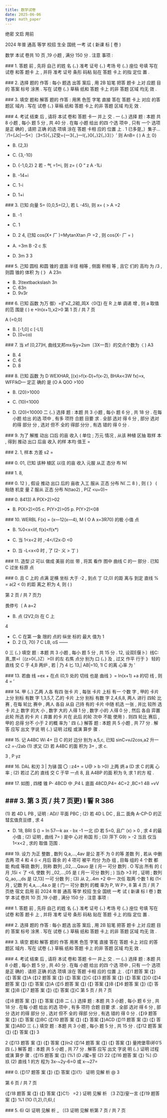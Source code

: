 ```yaml
---
title: 数学试卷
date: 2025-06-06
type: math_paper
---
```



绝密 文启 用前

2024 年普 通高 等学 校招 生全 国统 一考 试 ( 新课 标 [ 卷 )

数学
本试 卷共 10 页 ,19 小题 , 满分 150 分 .
注意 事项 :

\#\#\# 1. 答题 前 , 先将 自己 的姓 名 {、} 准考 证号 {、} 考场 号 {、} 座位 号填 写在 试卷 和答 题卡 上 , 并将 准考 证号 条形 码粘 贴在 答题 卡上 的指 定位 置 .

\#\#\# 2. 选择 题的 作答 : 每小 题选 出答 案后 , 用 2B 铅笔 把答 题卡 上对 应题 目的 答案 标号 涂黑 . 写在 试卷 {、} 草稿 纸和 答题 卡上 的非 答题 区域 均无 效 .

\#\#\# 3. 填空 题和 解答 题的 作答 : 用黑 色签 字笔 直接 答在 答题 卡上 对应 的答 题区 域内 . 写在 试卷 {、} 草稿 纸和 答题 卡上 的非 答题 区域 均无 效 .

\#\#\# 4. 考试 结束 后 , 请将 本试 卷和 答题 卡一 并上 交 .
一 {、} 选择 题 : 本题 共 8 小题 , 每小 题 5 分 , 共 40 分 . 在每 小题 给出 的四 个选 项中 , 只有
一个 选项 是正 确的 , 请把 正确 的选 项填 涂在 答题 卡相 应的 位置 上 .
1 已多趸\_〕集子…`/1=\{Jc|一5<〕〔3<5\}{，}Z受=\{一3{，}一l{，}0{，}2{，}3〕〉′ 则 AnB= ( )
A 土 0\} 

- B. \{2,3\} 
- C. \{3,-10\} 
- D. \{-1,0,2\}
2 若 - 气 =1+i, 则 z= ( O
“ z
A -1Li 

- B. -14+i 
- C. 1-i 
- D. 1+i

\#\#\# 3. 已知 向量 5= (0,0,5=(2,), 若 L -45), 则 x= ( >
A =2 

- B. -1 
- C. 1 
- D. 2
4, 已知 cos(X+ 厂 )=MytanXtan 户 =2 , 则 cos(X- 厂 = )

- A. =3m B -2 c 东 
- D. 3m
3 3

\#\#\# 5. 己知 圆柱 和圆 锥的 底面 半径 相等 , 侧面 积相 等 , 且它 们的 高均 为 /3 , 则圆 锥的 体积 为 ( 》
A 23n 

- B. 3\textbackslash 3n 
- C. 63n 
- D. 9v3r

\#\#\# 6. 已知 函数 为万 御〉=扩xZ\_2砌\_鸣X〈0{】} 在 R 上单 调递 增 , 则 a 取值 的范 围是 ( )
e +In(x+1),x2>0
第 1 页 / 共 7 页

A (=0,0] 

- B. [-1,0] c [-L1] 
- D. [0+co)

\#\#\# 7. 当 xf [0,27]H, 曲线叉邦mx与y=2sm〔3X一吾〕的交点个数为〈 )
A3 

- B. 4 
- C. 6 
- D. 8

\#\#\# 8. 已知 函数 为 D WEXHAR, [(x)>f(x-D)+f(x-2), BHAx<3W fx)=x, WFFIkD—
定正 确的 是 (O
A Q0O >100 

- B. (20)>1000

- C. (10)<1000 
- D. (20)<10000
二 {、} 选择 题 : 本题 共 3 小题 , 每小 题 6 分 , 共 18 分 . 在每 小题 给出 的选 项中 , 有多 项符 合题 目要 求 . 全部 选对 得 6 分 , 部分 选对 的得 部分 分 , 选对 但不 全的 得部 分分 , 有选 错的 得 0
分 .

\#\#\# 9. 为了 解推 动出 口后 的亩 收入 ( 单位 ; 万元 情况 , 从该 种植 区抽 取样 本 , 得到 推动 出口 后亩 收入 的样 本均 值王 =

\#\#\# 2. 1, 样本 方差 s2 = 

\#\#\# 0. 01, 已知 该种 植区 以往 的亩 收入 元服 从正 态分 布 N(

\#\#\# 1. 8,

\#\#\# 0. 12 ) , 假设 推动
出口 后的 亩收 入工 服从 正态 分布 N( 二 8 ) , 则 ( 》 ( 眙随 机变 量 Z 服从 正态 分布 N(tao2) ,
P(Z <u+0)\~

\#\#\# 0. 8413)
A P(X>2)>02 

- B. P(X>2)<05
c. P(Y>2)>05 p. P(Y>2)<08

\#\#\# 10. WERBL F(x) = (x—12(x—4), M ( O
A x=3R70) 的极 小值 点 

- B. \%0<x<lif, f(x)<f(x*)

- C. 当 1<x<2 时 ,-4</(2x-D <0 
- D. 当 -L<x<0 时 , 了 (2- 义 > 丁 )

\#\#\# 11. 造型 j2 可以 做成 美丽 的丝 带 , 将其 看作 图中 曲线 C 的一 部分 . 已知 C 过坐 标原 点 

\#\#\# 0. 且 C 上的 点满 足横 坐标 大于 -2 , 到点 丁 (2,0) 的距 离与 到定 直线 \% = a(2 < 0) 的距 离之 积为 4, 则 ( )

第 2 页 / 共 7 页力

畏停亏〔
A a=2 

- B. 点 (2V2,0) 在 C 上

4

- C. C 在第 一象 限的 点的 纵坐 标的 最大 值为 1 
- D. 2 (3, 70) 7 C LB, oS ——

0
三 {、} 填空 题 : 本题 共 3 小题 , 每小 题 5 分 , 共 15 分 .
12, 设双E偃卜〕线C:熹\_票=l〔(z>0{，}Z〕>0) 的左 右焦 点分 别为 口 {、} 及 , 过又 作平 行于 》 轻的 直线 交 C 于 4,B
两炉 , 若 | 乃 4 匕 13,| AB|=10, 1l C 的离 心率 为 ′

\#\#\# 13. 若曲 线 =ex + 在点 (0,1) 处的 切线 也是 曲线 》= In(x+1) +a 的切 线 , 则 4 = ′

\#\#\# 14. 甲 {、} 乙两 人各 有四 张卡 片 , 每张 卡片 上标 有一 个数 字 , 甲的 卡片 上分 别标 有数 字 1,3,5,7, 乙的 卡片 上分 别标 有数 字 2,4,6,8, 两人 进行 四轮 比赛 , 在每 轮比 赛中 , 两人 各自 从自 己持 有的 卡片 中随 机选
一张 , 并比 较所 选卡 片上 数字 的大 小 , 数字 大的 人得 1 分 , 数字 小的 人得 0 分 , 然后 各自 弈置 此轮 所选 的卡 片 ( 弃置 的卡 片在 此后 的轮 次中 不能 使用 ) . 则四 轮比 赛后 , 甲的 总得 分不 小于 2 的概 率为 '
四 {、} 解答 题 : 本题 共 5 小题 , 共 77 分 . 解答 应写 出文 字说 明 {、} 证明 过程 或演 算步 骤 .

\#\#\# 15. 记 A4BC Wi 4+ 日 C 的对 边分 别为 a,5,c, 已知 sinC=vJ2cos,a2 升一 c2 =-/2ab
(1) 求又
(2) 若 A4BC 的面 积为 3+ , 求 c.

3 , P yz

\#\#\# 16. DAL 和刃 3 | 为锑 国 〇 ::z4+ = U@ > b >0) 上两 炳
a
(D 求 C 的离 心率 ;
(2) 若过 乙的 直线 交 C 于早 一点 8, 且 A4BP 的面 积为 9, 求 1 的方 程 .

\#\#\# 17. 如图 , 四楼 锥 P- 4BCD 中 ,P4 L 底面 48CD,P4= 4C=2 ,BC=1 4B =vV

\#\#\# 3. 第 3 页 / 共 7 页更)
I 誓
R
386
-
(1) 若 4D L PB , 证明 : AD// 平面 PBC ;
(2) 若 4D L DC , 且二 面角 A-CP-D 的正彗玄值贲豆缥 , 求 4

- D. 18, BRI S () = In 57—k ax - bx -1
一北
(D 若 5=0, 且广 (x) > 0 , 求 4 的最 小值 ;
(2) 证明 , 曲线 7= ) 是中 心对 称国 形 ;
(3) 萍下 G9) > -2 当且 仅当 1<x<2 , 求的 取值 范围 .

\#\#\# 19. 设力 为正 整数 , 数列 Q,a,...,4av 是公 差不 为 0 的等 差数 列 , 若从 中删 去两 项 4 和 4 (i < 月后 蓉余
的 4 项可 被平 均分 为办 组 , 目每 组的 4 个数 都能 构成 等娆 数列 , 则称 数列 ,,02,...,Qauo 是 ( 月一 可分
数列 .
O 写出 所有 的 ( 月 ,1Si < 了 <6, 使数 列 ,,02,...,05 是 ( 月一 可分 数列 ;
) 当办 >3 时 , 证明 ; 数列 Q,,ao,..,ds 是 (2,13] 一可 分数 列 ;
(3) 从 2,..4m +2 中一 次任 取两 个数 1 和 (1< 月 , 记数 列 4,a,...,4a.o 是 ( 门一 可分 数列 的概 率为
P, W P>,
8
第 4 页 / 共 7 页绝 宿文 启用 前
2024 年普 通高 等学 校招 生全 国统 一考 试 ( 新课 标 I 卷 )
数学
本试 卷共 10 页 ,19 小题 , 满分 150 分 .
注意 事项 :

\#\#\# 1. 答题 前 , 先将 自己 的姓 名 {、} 准考 证号 {、} 考场 号 {、} 座位 号填 写在 试卷 和答 题卡 上 , 并将 准考 证号 条形 码粘 贴在 答题 卡上 的指 定位 置 .

\#\#\# 2. 选择 题的 作答 : 每小 题选 出答 案后 , 用 2B 铅笔 把答 题卡 上对 应题 目的 答案 标号 涂黑 . 写在 试卷 {、} 草稿 纸和 答题 卡上 的非 答题 区域 均无 效 .

\#\#\# 3. 填空 题和 解答 题的 作答 用黑 色签 字笔 直接 答在 答题 卡上 对应 的答 题区 域内 . 写在 试卷 {、} 草稿 纸和 答题 卡上 的非 答题 区域 均无 效 .

\#\#\# 4. 考试 结束 后 , 请将 本试 卷和 答题 卡一 并上 交 .
一 {、} 选择 题 : 本题 共 8 小题 , 每小 题 5 分 , 共 40 分 . 在每 小题 给出 的四 个选 项中 , 只有
一个 选项 是正 确的 . 请把 正确 的选 项填 涂在 答题 卡相 应的 位置 上 .
{【}1 题答 案 {】}
{【} 答案 {】}A
{【}2 题答 案 {】}
{【} 答案 {】}C
{【}3 题答 案 {】}
{【} 答案 {】}D
{【}4 题答 案 {】}
{【} 答案 {】}A
{【}5 题答 案 {】}
{【} 答案 {】}B
{【}6 题答 案 {】}
{【} 答案 {】}B
{【}7 题答 案 {】}
{【} 答案 {】}C
第 5 页 / 共 7 页

{【}8 题答 案 {】}
{【} 答案 {】}B
二 {、} 选择 题 : 本题 共 3 小题 , 每小 题 6 分 , 共 18 分 . 在每 小题 给出 的选 项中 , 有多 项符 合题 目要 求 . 全部 选对 得 6 分 , 部分 选对 的得 部分 分 , 选对 但不 全的 得部 分分 , 有选 错的 得 0
分 .
{【}9 题答 案 {】}
{【} 答案 {】}BC
{【}10 题答 案 {】}
{【} 答案 {】}ACD
{【}11 题答 案 {】}
{【} 答案 {】}ABD
三 {、} 填空 题 : 本题 共 3 小题 , 每小 题 5 分 , 共 15 分 .
{【}12 题答 案 {】}
{【} 答案 {】} 3

2
{【}13 题答 案 {】}
{【} 答案 {】}In2
{【}14 题答 案 {】}
{【} 答案 {】} 量挎堡零i斧0′5
四 {、} 解答 题 : 本题 共 5 小题 , 共 77 分 . 解答 应写 出文 字说 明 {、} 证明 过程 或演 算步 骤 .
{【}15 题答 案 {】}
(\%1 (D J蜜=誓
(2) 22
{【}16 题答 案 {】}
\%] (D 玖
(2) 直线 1 的方 程为 3x-\~2y-6=0 或 x-\~27=

\#\#\# 0. {【}17 题答 案 {】}
{【} 答案 {】}(1〉 证明 见解 析
@ 3

第 6 页 / 共 7 页

{【}18 题答 案 {】}
{【} 答案 {】}C1〉 =2
) 证明 见解 析 〔3 Z{】}窒一言
{【}19 题答 案 {】}
\%1 (1O (1,2),(1,6),(

\#\#\# 5. 6)
Q) 证明 见解 析 \_ 〔(3 证明 见解 析第 7 页 / 共 7 页
